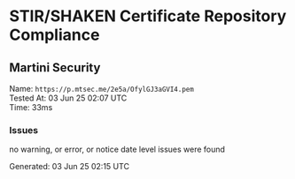 # STIR/SHAKEN Certificate Repository Compliance

## Martini Security

Name: `https://p.mtsec.me/2e5a/OfylGJ3aGVI4.pem`\
Tested At: 03 Jun 25 02:07 UTC\
Time: 33ms

### Issues

no warning, or error, or notice date level issues were found

Generated: 03 Jun 25 02:15 UTC